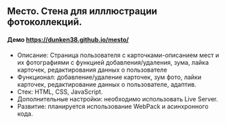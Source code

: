 ## Место. Стена для илллюстрации фотоколлекций.
#### Демо https://dunken38.github.io/mesto/
- Описание: Страница пользователя с карточками-описанием мест и их фотографиями с функцией добавления/удаления, зума, лайка карточек, редактирования данных о пользователе
- Функционал: добавление/удаление карточек, зум фото, лайки карточек, редактирование данных о пользователе, адаптив.
- Стек: HTML, CSS, JavaScript.
- Дополнительные настройки: необходимо использовать Live Server.
- Развитие: планируется использование WebPack и асинхронного кода.
